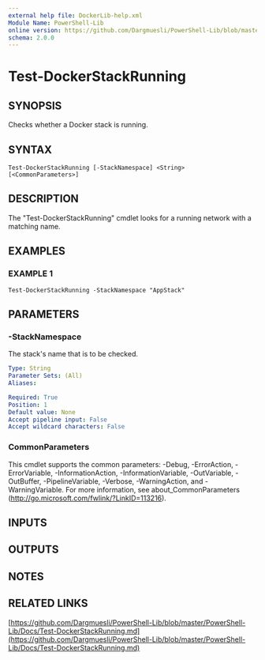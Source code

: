 ```yaml
---
external help file: DockerLib-help.xml
Module Name: PowerShell-Lib
online version: https://github.com/Dargmuesli/PowerShell-Lib/blob/master/PowerShell-Lib/Docs/Test-DockerStackRunning.md
schema: 2.0.0
---
```


# Test-DockerStackRunning

## SYNOPSIS
Checks whether a Docker stack is running.

## SYNTAX

```
Test-DockerStackRunning [-StackNamespace] <String> [<CommonParameters>]
```

## DESCRIPTION
The "Test-DockerStackRunning" cmdlet looks for a running network with a matching name.

## EXAMPLES

### EXAMPLE 1
```
Test-DockerStackRunning -StackNamespace "AppStack"
```

## PARAMETERS

### -StackNamespace
The stack's name that is to be checked.

```yaml
Type: String
Parameter Sets: (All)
Aliases:

Required: True
Position: 1
Default value: None
Accept pipeline input: False
Accept wildcard characters: False
```

### CommonParameters
This cmdlet supports the common parameters: -Debug, -ErrorAction, -ErrorVariable, -InformationAction, -InformationVariable, -OutVariable, -OutBuffer, -PipelineVariable, -Verbose, -WarningAction, and -WarningVariable.
For more information, see about_CommonParameters (http://go.microsoft.com/fwlink/?LinkID=113216).

## INPUTS

## OUTPUTS

## NOTES

## RELATED LINKS

[https://github.com/Dargmuesli/PowerShell-Lib/blob/master/PowerShell-Lib/Docs/Test-DockerStackRunning.md](https://github.com/Dargmuesli/PowerShell-Lib/blob/master/PowerShell-Lib/Docs/Test-DockerStackRunning.md)

